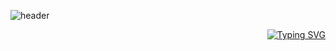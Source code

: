<!-- 상단 물결: 텍스트 없는 기본 배경 -->
![header](https://capsule-render.vercel.app/api?type=waving&color=f7e6a9&height=120&animation=twinkling&section=header)

<!-- 오른쪽 정렬된 타이핑 텍스트 -->
<p align="right">
  <a href="https://git.io/typing-svg">
    <img src="https://readme-typing-svg.demolab.com?font=Alkatra&weight=500&size=40&duration=4000&pause=3&color=B0DB9C&center=false&vCenter=false&multiline=true&repeat=true&width=1000&height=100&lines=CBKorea's+GitHub" alt="Typing SVG" />
  </a>
</p>

